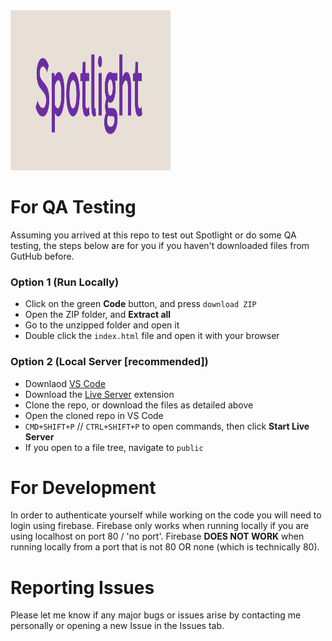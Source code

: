 <picture>
  <source media="(prefers-color-scheme: dark)" srcset="public/img/spotlightTitle.PNG">
  <source media="(prefers-color-scheme: light)" srcset="public/img/spotlightTitle.PNG">
  <img style="height:256px;width:256px;" alt="spotlight Title" src="public/img/spotlightTitle.PNG">
</picture>

# For QA Testing
Assuming you arrived at this repo to test out Spotlight or do some QA testing, the steps below are for you if you haven't downloaded files from GutHub before.

### Option 1 (Run Locally)
- Click on the green **Code** button, and press ```download ZIP```
- Open the ZIP folder, and **Extract all**
- Go to the unzipped folder and open it
- Double click the ```index.html``` file and open it with your browser

### Option 2 (Local Server [recommended])
- Downlaod [VS Code](https://code.visualstudio.com/)
- Download the [Live Server](https://marketplace.visualstudio.com/items?itemName=ritwickdey.LiveServer) extension
- Clone the repo, or download the files as detailed above
- Open the cloned repo in VS Code
- ```CMD+SHIFT+P``` // ```CTRL+SHIFT+P``` to open commands, then click **Start Live Server**
- If you open to a file tree, navigate to ```public```

# For Development
In order to authenticate yourself while working on the code you will need to login using firebase. Firebase only works when running locally if you are using localhost on 
port 80 / 'no port'. Firebase **DOES NOT WORK** when running locally from a port that is not 80 OR none (which is technically 80).

# Reporting Issues
Please let me know if any major bugs or issues arise by contacting me personally or opening a new Issue in the Issues tab.

